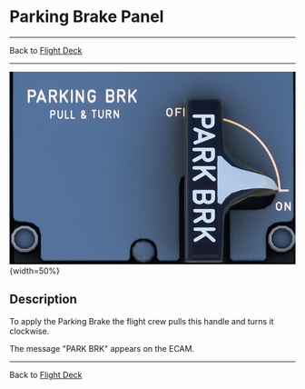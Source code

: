 # Parking Brake Panel

---

Back to [Flight Deck](../flight-deck.md)

---

![Parking Brake Panel](../../assets/a32nx-briefing/pedestal/Parking-Brake-Panel.png "Parking Brake Panel"){width=50%}

## Description

To apply the Parking Brake the flight crew pulls this handle and turns it clockwise.

The message "PARK BRK" appears on the ECAM.

---

Back to [Flight Deck](../flight-deck.md)

